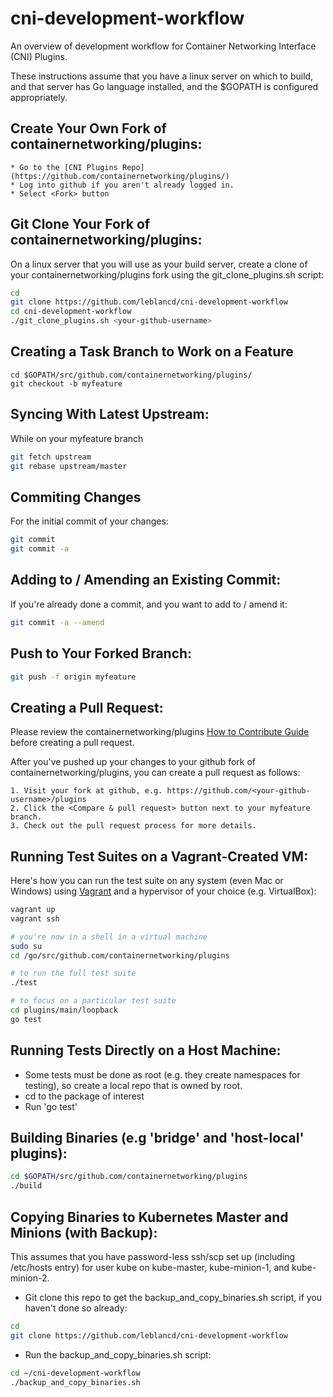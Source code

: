 # cni-development-workflow
An overview of development workflow for Container Networking Interface (CNI) Plugins.

These instructions assume that you have a linux server on which to build, and that server has Go language installed, and the $GOPATH is configured appropriately.

## Create Your Own Fork of containernetworking/plugins:

	* Go to the [CNI Plugins Repo](https://github.com/containernetworking/plugins/)
	* Log into github if you aren't already logged in.
	* Select <Fork> button

## Git Clone Your Fork of containernetworking/plugins:

On a linux server that you will use as your build server, create a clone
of your containernetworking/plugins fork using the git_clone_plugins.sh
script:

```bash
cd
git clone https://github.com/leblancd/cni-development-workflow
cd cni-development-workflow
./git_clone_plugins.sh <your-github-username>
```

## Creating a Task Branch to Work on a Feature

```
cd $GOPATH/src/github.com/containernetworking/plugins/
git checkout -b myfeature
```

## Syncing With Latest Upstream:

While on your myfeature branch
```bash
git fetch upstream
git rebase upstream/master
```

## Commiting Changes

For the initial commit of your changes:
```bash
git commit
git commit -a
```

## Adding to / Amending an Existing Commit:

If you're already done a commit, and you want to add to / amend it:
```bash
git commit -a --amend
```

## Push to Your Forked Branch:

```bash
git push -f origin myfeature
```

## Creating a Pull Request:

Please review the containernetworking/plugins [How to Contribute Guide](https://github.com/containernetworking/plugins/blob/master/CONTRIBUTING.md) before creating a pull request.

After you've pushed up your changes to your github fork of containernetworking/plugins, you can create a pull request as follows:

	1. Visit your fork at github, e.g. https://github.com/<your-github-username>/plugins
	2. Click the <Compare & pull request> button next to your myfeature branch.
	3. Check out the pull request process for more details.

## Running Test Suites on a Vagrant-Created VM:

Here's how you can run the test suite on any system (even Mac or Windows) using
 [Vagrant](https://www.vagrantup.com/) and a hypervisor of your choice (e.g. VirtualBox):

```bash
vagrant up
vagrant ssh

# you're now in a shell in a virtual machine
sudo su
cd /go/src/github.com/containernetworking/plugins

# to run the full test suite
./test

# to focus on a particular test suite
cd plugins/main/loopback
go test
```

## Running Tests Directly on a Host Machine:

 * Some tests must be done as root (e.g. they create namespaces for testing), so create a  local repo that is owned by root.
 * cd to the package of interest
 * Run 'go test'

## Building Binaries (e.g 'bridge' and 'host-local' plugins):

```bash
cd $GOPATH/src/github.com/containernetworking/plugins
./build
```

## Copying Binaries to Kubernetes Master and Minions (with Backup):

This assumes that you have password-less ssh/scp set up (including /etc/hosts entry) for user kube on kube-master, kube-minion-1, and kube-minion-2.

 * Git clone this repo to get the backup_and_copy_binaries.sh script, if you haven't done so already:
```bash
cd
git clone https://github.com/leblancd/cni-development-workflow
```
 * Run the backup_and_copy_binaries.sh script:
```bash
cd ~/cni-development-workflow
./backup_and_copy_binaries.sh
```
